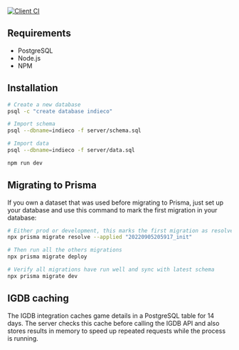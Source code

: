 [![Client CI](https://github.com/indie-collective/community/workflows/Client%20CI/badge.svg)](https://github.com/indie-collective/community/actions?query=workflow%3A%22Client+CI%22)

## Requirements

- PostgreSQL
- Node.js
- NPM

## Installation

```bash
# Create a new database
psql -c "create database indieco"

# Import schema
psql --dbname=indieco -f server/schema.sql

# Import data
psql --dbname=indieco -f server/data.sql

npm run dev
```

## Migrating to Prisma

If you own a dataset that was used before migrating to Prisma, just set up your database and use this command to mark the first migration in your database:

```sh
# Either prod or development, this marks the first migration as resolved
npx prisma migrate resolve --applied "20220905205917_init"

# Then run all the others migrations
npx prisma migrate deploy

# Verify all migrations have run well and sync with latest schema
npx prisma migrate dev
```

## IGDB caching

The IGDB integration caches game details in a PostgreSQL table for 14 days. The
server checks this cache before calling the IGDB API and also stores results in
memory to speed up repeated requests while the process is running.
